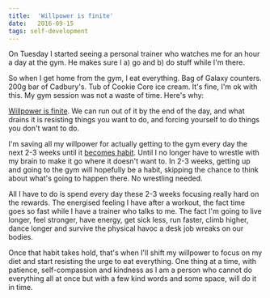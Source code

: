 ```yaml
---
title:  'Willpower is finite'
date:   2016-09-15
tags: self-development
---
```


On Tuesday I started seeing a personal trainer who watches me for an hour a day at the gym. He makes sure I a) go and b) do stuff while I'm there.

So when I get home from the gym, I eat everything. Bag of Galaxy counters. 200g bar of Cadbury's. Tub of Cookie Core ice cream. It's fine, I'm ok with this. My gym session was not a waste of time. Here's why:

<a href="http://amzn.to/2cuAHmJ" target="_blank">Willpower is finite</a>. We can run out of it by the end of the day, and what drains it is resisting things you want to do, and forcing yourself to do things you don't want to do.

I'm saving all my willpower for actually getting to the gym every day the next 2-3 weeks until it <a href="http://amzn.to/2czbwyP" target="_blank">becomes habit</a>. Until I no longer have to wrestle with my brain to make it go where it doesn't want to. In 2-3 weeks, getting up and going to the gym will hopefully be a habit, skipping the chance to think about what's going to happen there. No wrestling needed.

All I have to do is spend every day these 2-3 weeks focusing really hard on the rewards. The energised feeling I have after a workout, the fact time goes so fast while I have a trainer who talks to me. The fact I'm going to live longer, feel stronger, have energy, get sick less, run faster, climb higher, dance longer and survive the physical havoc a desk job wreaks on our bodies.

Once that habit takes hold, that's when I'll shift my willpower to focus on my diet and start resisting the urge to eat everything. One thing at a time, with patience, self-compassion and kindness as I am a person who cannot do everything all at once but with a few kind words and some space, will do it in time.
